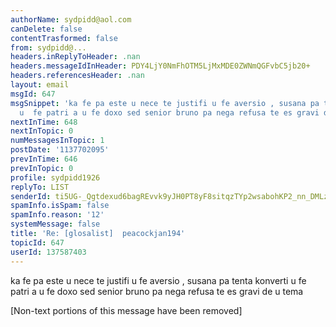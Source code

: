 ```yaml
---
authorName: sydpidd@aol.com
canDelete: false
contentTrasformed: false
from: sydpidd@...
headers.inReplyToHeader: .nan
headers.messageIdInHeader: PDY4LjY0NmFhOTM5LjMxMDE0ZWNmQGFvbC5jb20+
headers.referencesHeader: .nan
layout: email
msgId: 647
msgSnippet: 'ka fe pa este u nece te justifi u fe aversio , susana pa tenta konverti
  u  fe patri a u fe doxo sed senior bruno pa nega refusa te es gravi de u  tema '
nextInTime: 648
nextInTopic: 0
numMessagesInTopic: 1
postDate: '1137702095'
prevInTime: 646
prevInTopic: 0
profile: sydpidd1926
replyTo: LIST
senderId: ti5UG-_Qgtdexud6bagREvvk9yJH0PT8yF8sitqzTYp2wsabohKP2_nn_DMLzQdoNPn2QXrf
spamInfo.isSpam: false
spamInfo.reason: '12'
systemMessage: false
title: 'Re: [glosalist]  peacockjan194'
topicId: 647
userId: 137587403
---
```


ka fe pa este u nece te justifi u fe aversio , susana pa tenta konverti u  fe 
patri a u fe doxo sed senior bruno pa nega refusa te es gravi de u  tema


[Non-text portions of this message have been removed]


